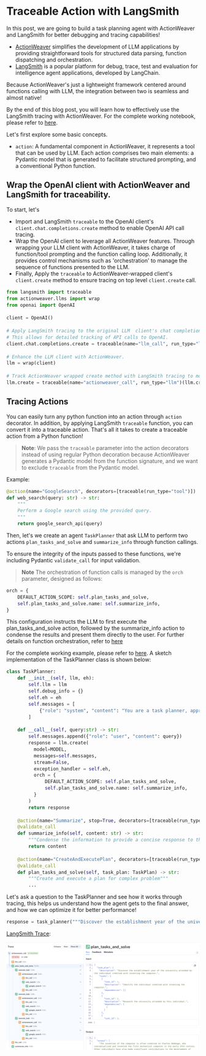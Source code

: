 # Traceable Action with LangSmith

In this post, we are going to build a task planning agent with ActionWeaver and LangSmith for better debugging and tracing capabilities!


- [ActionWeaver](https://github.com/TengHu/ActionWeaver) simplifies the development of LLM applications by providing straightforward tools for structured data parsing, function dispatching and orchestration.
- [LangSmith](https://www.langchain.com/langsmith) is a popular platform for debug, trace, test and evaluation for intelligence agent applications, developed by LangChain.

Because ActionWeaver's just a lightweight framework centered around functions calling with LLM, the integration between two is seamless and almost native! 


By the end of this blog post, you will learn how to effectively use the LangSmith tracing with ActionWeaver. For the complete working notebook, please refer to [here](https://actionweaver.readthedocs.io/en/latest/notebooks/cookbooks/langsmith.html).


Let's first explore some basic concepts.

- `action`: A fundamental component in ActionWeaver, it represents a tool that can be used by LLM. Each action comprises two main elements: a Pydantic model that is generated to facilitate structured prompting, and a conventional Python function.


## Wrap the OpenAI client with ActionWeaver and LangSmith for traceability.
To start, let's

- Import and LangSmith `traceable` to the OpenAI client's `client.chat.completions.create` method to enable OpenAI API call tracing.
- Wrap the OpenAI client to leverage all ActionWeaver features. Through wrapping your LLM client with ActionWeaver, it takes charge of function/tool prompting and the function calling loop. Additionally, it provides control mechanisms such as 'orchestration' to manage the sequence of functions presented to the LLM.
- Finally, Apply the `traceable` to ActionWeaver-wrapped client's `client.create` method to ensure tracing on top level `client.create` call.

```python
from langsmith import traceable
from actionweaver.llms import wrap
from openai import OpenAI

client = OpenAI()

# Apply LangSmith tracing to the original LLM  client's chat completion method.
# This allows for detailed tracking of API calls to OpenAI.
client.chat.completions.create = traceable(name="llm_call", run_type="llm")(client.chat.completions.create)

# Enhance the LLM client with ActionWeaver.
llm = wrap(client)

# Track ActionWeaver wrapped create method with LangSmith tracing to monitor ActionWeaver calls.
llm.create = traceable(name="actionweaver_call", run_type="llm")(llm.create)
```

## Tracing Actions
 You can easily turn any python function into an action through `action` decorator. In addition, by applying LangSmith `traceable` function, you can convert it into a traceable action. That's all it takes to create a traceable action from a Python function!
 
> **Note**:
We pass the `traceable` parameter into the action decorators instead of using regular Python decoration because ActionWeaver generates a Pydantic model from the function signature, and we want to exclude `traceable` from the Pydantic model.


Example:
```python
@action(name="GoogleSearch", decorators=[traceable(run_type="tool")])
def web_search(query: str) -> str:
    """
    Perform a Google search using the provided query. 
    """
    return google_search_api(query)
```

Then, let's we create an agent `TaskPlanner` that ask LLM to perform two actions `plan_tasks_and_solve` and `summarize_info` through function callings.

To ensure the integrity of the inputs passed to these functions, we're including Pydantic `validate_call` for input validation. 

> **Note**
The orchestration of function calls is managed by the `orch` parameter, designed as follows:
```python
orch = {
    DEFAULT_ACTION_SCOPE: self.plan_tasks_and_solve,
    self.plan_tasks_and_solve.name: self.summarize_info,
}
```

This configuration instructs the LLM to first execute the plan_tasks_and_solve action, followed by the summarize_info action to condense the results and present them directly to the user. For further details on function orchestration, refer to [here](https://github.com/TengHu/ActionWeaver?tab=readme-ov-file#orchestration-of-actions-experimental)


For the complete working example, please refer to [here](https://actionweaver.readthedocs.io/en/latest/notebooks/cookbooks/langsmith.html).
A sketch implementation of the TaskPlanner class is shown below:
```python 
class TaskPlanner:
    def __init__(self, llm, eh):
        self.llm = llm
        self.debug_info = {}
        self.eh = eh
        self.messages = [
            {"role": "system", "content": "You are a task planner, approach the question by breaking it into smaller tasks and addressing each step systematically"},
        ]

    def __call__(self, query:str) -> str:
        self.messages.append({"role": "user", "content": query})
        response = llm.create(
          model=MODEL,
          messages=self.messages,
          stream=False, 
          exception_handler = self.eh,
          orch = {
              DEFAULT_ACTION_SCOPE: self.plan_tasks_and_solve,
              self.plan_tasks_and_solve.name: self.summarize_info,
          }
        )
        return response

    @action(name="Summarize", stop=True, decorators=[traceable(run_type="tool")])
    @validate_call
    def summarize_info(self, content: str) -> str:
        """Condense the information to provide a concise response to the question."""
        return content

    @action(name="CreateAndExecutePlan", decorators=[traceable(run_type="tool")])
    @validate_call
    def plan_tasks_and_solve(self, task_plan: TaskPlan) -> str:
        """Create and execute a plan for complex problem"""
        ...
```

Let's ask a question to the TaskPlanner and see how it works through tracing, this helps us understand how the agent gets to the final answer, and how we can optimize it for better performance!

```python
response = task_planner("""Discover the establishment year of the university attended by the individual credited with inventing the computer.""")
```

[LangSmith Trace](https://smith.langchain.com/public/3d3a6e18-79f6-44b1-9efc-ee8f9b1df587/r):

<img src="../notebooks/cookbooks/figures/langsmith.png">

